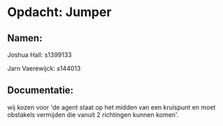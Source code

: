 # Opdacht: Jumper
## Namen:
Joshua Hall: s1399133 

Jarn Vaerewijck: s144013

## Documentatie:
wij kozen voor 'de agent staat op het midden van een kruispunt en moet obstakels vermijden die vanuit 2 richtingen kunnen komen'.
